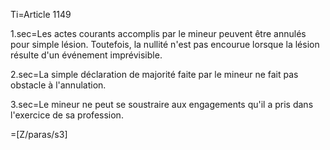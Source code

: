 Ti=Article 1149

1.sec=Les actes courants accomplis par le mineur peuvent être annulés pour simple lésion. Toutefois, la nullité n'est pas encourue lorsque la lésion résulte d'un événement imprévisible.

2.sec=La simple déclaration de majorité faite par le mineur ne fait pas obstacle à l'annulation.

3.sec=Le mineur ne peut se soustraire aux engagements qu'il a pris dans l'exercice de sa profession.

=[Z/paras/s3]
